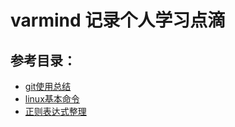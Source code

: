 # varmind 记录个人学习点滴

## 参考目录：
* [git使用总结](https://github.com/varhzj/varmind/blob/master/git/git%20user%20guide.md)
* [linux基本命令](https://github.com/varhzj/varmind/blob/master/linux/shell%E5%9F%BA%E6%9C%AC%E5%91%BD%E4%BB%A4.md)
* [正则表达式整理](https://github.com/varhzj/varmind/blob/master/linux/%E6%AD%A3%E5%88%99%E8%A1%A8%E8%BE%BE%E5%BC%8F%E6%95%B4%E7%90%86.md)

